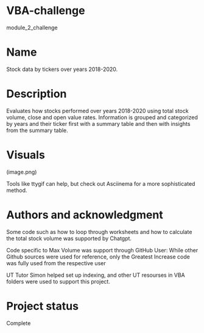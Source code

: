 # VBA-challenge
module_2_challenge

# Name
Stock data by tickers over years 2018-2020.

# Description
Evaluates how stocks performed over years 2018-2020 using total stock volume, close and open value rates. Information is grouped and categorized by years and their ticker first with a summary table and then with insights from the summary table.

# Visuals
(image.png)

Tools like ttygif can help, but check out Asciinema for a more sophisticated method.

# Authors and acknowledgment
Some code such as how to loop through worksheets and how to calculate the total stock volume was supported by Chatgpt. 

Code specific to Max Volume was support through GitHub User: 
While other Github sources were used for reference, only the Greatest Increase code was fully used from the respective user

UT Tutor Simon helped set up indexing, and other UT resourses in VBA folders were used to support this project.


# Project status
Complete